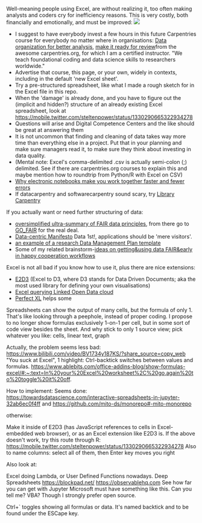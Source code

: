 Well-meaning people using Excel, are without realizing it, too often making analysts and coders cry for inefficiency reasons.
This is very costly, both financially and emotionally, and must be improved:
<img src="https://repository-images.githubusercontent.com/244763599/c07ee780-7893-11eb-92b4-f02910371f4e">
- I suggest to have everybody invest a few hours in this future Carpentries course for everybody no matter where in organisations: [Data organization for better analysis](https://carpentries-incubator.github.io/data-organisation-for-better-analysis/aio.html), [make it ready for review](https://github.com/carpentries-lab/reviews/)from the awesome carpentries.org, for which I am a certified instructor. "We teach foundational coding and data science skills to researchers worldwide."
- Advertise that course, this page, or your own, widely in contexts, including in the default 'new Excel sheet'.
- Try a pre-structured spreadsheet, like what I made a rough sketch for in the Excel file in this repo.
- When the 'damage' is already done, and you have to figure out the (implicit and hidden?) structure of an already existing Excel spreadsheet, look at https://mobile.twitter.com/steltenpower/status/1330290665322934278
- Questions will arise and Digital Competence Centers and the like should be great at answering them
- It is not uncommon that finding and cleaning of data takes way more time than everything else in a project. Put that in your planning and make sure managers read it, to make sure they think about investing in data quality.
- (Mental note: Excel's comma-delimited .csv is actually semi-colon (;) delimited. See if there are carpentries.org courses to explain this and maybe mention how to roundtrip from Python/R with Excel on CSV)
- [Why electronic notebooks make you work together faster and fewer errors](https://github.com/steltenpower/PowerGists/blob/main/animation.md)
- If datacarpentry and softwarecarpentry sound scary, try [Library Carpentry](https://librarycarpentry.org/)

If you actually want or need further structuring of data:
- [oversimplified ultra-summary of FAIR data principles](https://srs.saxion.nl/wp-content/uploads/2019/01/SRS_poster_2019_FAIR-724x1024.jpg), from there go to [GO_FAIR](https://go-fair.org) for the real deal.
- [Data-centric Manifesto](http://datacentricmanifesto.org/) Data 1st!, applications should be 'mere visitors'.
- [an example of a research Data Management Plan template](https://srs.saxion.nl/dmp_template/)
- Some of my related brainstorm-[ideas on getting&using data FAIR&early in happy cooperation workflows](https://github.com/search?q=user%3Asteltenpower+fair-early)

Excel is not all bad if you know how to use it, plus there are nice extensions:
- [E2D3](https://e2d3.org) (Excel to D3, where D3 stands for Data Driven Documents; aka the most used library for defining your own visualisations)
- [Excel querying Linked Open Data cloud](https://mobile.twitter.com/kidehen/status/1248711829070774274)
- [Perfect XL](https://www.perfectxl.com/) helps some

Spreadsheets can show the output of many cells, but the formula of only 1. That's like looking through a peephole, instead of proper coding. I propose to no longer show formulas exclusively 1-on-1 per cell, but in some sort of code view besides the sheet. And why stick to only 1 source view; pick whatever you like: cells, linear text, graph

Actually, the problem seems less bad: https://www.bilibili.com/video/BV1734y187KS/?share_source=copy_web "You suck at Excel", 1 highlight: Ctrl-backtick switches between values and formulas. https://www.ablebits.com/office-addins-blog/show-formulas-excel/#:~:text=In%20your%20Excel%20worksheet%2C%20go,again%20to%20toggle%20it%20off.

How to implement: Seems done: https://towardsdatascience.com/interactive-spreadsheets-in-jupyter-32ab6ec0f4ff and https://github.com/mito-ds/monorepo#-mito-monorepo

otherwise:

Make it inside of E2D3 (has JavaScript references to cells in Excel-embedded web browser), or as an Excel extension like E2D3 is.
If the above doesn't work, try this route through R: https://mobile.twitter.com/steltenpower/status/1330290665322934278
Also to name columns: select all of them, then Enter key moves you right

Also look at:

Excel doing Lambda, or User Defined Functions nowadays.
Deep Spreadsheets
https://blockpad.net/
https://observablehq.com
See how far you can get with Jupyter
Microsoft must have something like this. Can you tell me? VBA? Though I strongly prefer open source.

Ctrl+`  toggles showing all formulas or data. It's named backtick and to be found under the ESCape key.

